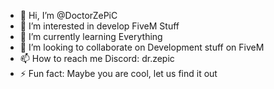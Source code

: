 - 👋 Hi, I’m @DoctorZePiC
- 👀 I’m interested in develop FiveM Stuff
- 🌱 I’m currently learning Everything
- 💞️ I’m looking to collaborate on Development stuff on FiveM
- 📫 How to reach me Discord: dr.zepic
- ⚡ Fun fact: Maybe you are cool, let us find it out

<!---
DoctorZePiC/DoctorZePiC is a ✨ special ✨ repository because its `README.md` (this file) appears on your GitHub profile.
You can click the Preview link to take a look at your changes.
--->
